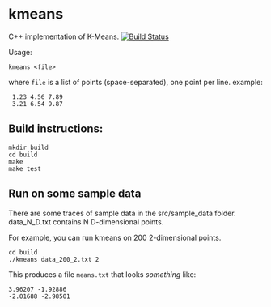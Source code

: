 # kmeans
C++ implementation of K-Means.
[![Build Status](https://travis-ci.org/felixduvallet/kmeans.svg?branch=master)](https://travis-ci.org/felixduvallet/kmeans)

Usage:

    kmeans <file>

where `file` is a list of points (space-separated), one point per line.
example:

     1.23 4.56 7.89
     3.21 6.54 9.87


## Build instructions:

    mkdir build
    cd build
    make
    make test

## Run on some sample data

There are some traces of sample data in the src/sample_data folder.
data_N_D.txt contains N D-dimensional points.

For example, you can run kmeans on 200 2-dimensional points.

    cd build
    ./kmeans data_200_2.txt 2

This produces a file `means.txt` that looks *something* like:

    3.96207 -1.92886
    -2.01688 -2.98501
